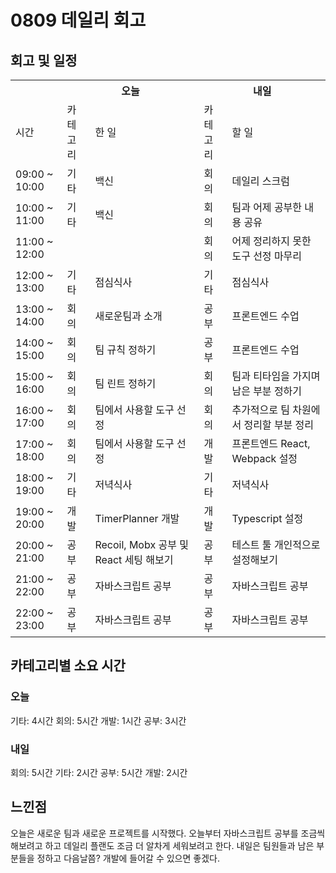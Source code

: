 
  # 0809 데일리 회고

  ## 회고 및 일정
  <table>
    <tr>
      <th></th>
      <th colspan="2">오늘</th>
      <th colspan="2">내일</th>
    </tr>
    <tr>
      <td>시간</td>
      <td>카테고리</td>
      <td>한 일</td>
      <td>카테고리</td>
      <td>할 일</td>
    </tr>
    <tr>
          <td>09:00 ~ 10:00</td>
          <td>기타</td>
          <td>백신</td>
          <td>회의</td>
          <td>데일리 스크럼</td>
        </tr><tr>
          <td>10:00 ~ 11:00</td>
          <td>기타</td>
          <td>백신</td>
          <td>회의</td>
          <td>팀과 어제 공부한 내용 공유</td>
        </tr><tr>
          <td>11:00 ~ 12:00</td>
          <td></td>
          <td></td>
          <td>회의</td>
          <td>어제 정리하지 못한 도구 선정 마무리</td>
        </tr><tr>
          <td>12:00 ~ 13:00</td>
          <td>기타</td>
          <td>점심식사</td>
          <td>기타</td>
          <td>점심식사</td>
        </tr><tr>
          <td>13:00 ~ 14:00</td>
          <td>회의</td>
          <td>새로운팀과 소개</td>
          <td>공부</td>
          <td>프론트엔드 수업</td>
        </tr><tr>
          <td>14:00 ~ 15:00</td>
          <td>회의</td>
          <td>팀 규칙 정하기</td>
          <td>공부</td>
          <td>프론트엔드 수업</td>
        </tr><tr>
          <td>15:00 ~ 16:00</td>
          <td>회의</td>
          <td>팀 린트 정하기</td>
          <td>회의</td>
          <td>팀과 티타임을 가지며 남은 부분 정하기</td>
        </tr><tr>
          <td>16:00 ~ 17:00</td>
          <td>회의</td>
          <td>팀에서 사용할 도구 선정</td>
          <td>회의</td>
          <td>추가적으로 팀 차원에서 정리할 부분 정리</td>
        </tr><tr>
          <td>17:00 ~ 18:00</td>
          <td>회의</td>
          <td>팀에서 사용할 도구 선정</td>
          <td>개발</td>
          <td>프론트엔드 React, Webpack 설정</td>
        </tr><tr>
          <td>18:00 ~ 19:00</td>
          <td>기타</td>
          <td>저녁식사</td>
          <td>기타</td>
          <td>저녁식사</td>
        </tr><tr>
          <td>19:00 ~ 20:00</td>
          <td>개발</td>
          <td>TimerPlanner 개발</td>
          <td>개발</td>
          <td>Typescript 설정</td>
        </tr><tr>
          <td>20:00 ~ 21:00</td>
          <td>공부</td>
          <td>Recoil, Mobx 공부 및 React 세팅 해보기</td>
          <td>공부</td>
          <td>테스트 툴 개인적으로 설정해보기</td>
        </tr><tr>
          <td>21:00 ~ 22:00</td>
          <td>공부</td>
          <td>자바스크립트 공부</td>
          <td>공부</td>
          <td>자바스크립트 공부</td>
        </tr><tr>
          <td>22:00 ~ 23:00</td>
          <td>공부</td>
          <td>자바스크립트 공부</td>
          <td>공부</td>
          <td>자바스크립트 공부</td>
        </tr>
  </table>

  ## 카테고리별 소요 시간

  ### 오늘
  기타: 4시간
  회의: 5시간
  개발: 1시간
  공부: 3시간

  ### 내일
  회의: 5시간
  기타: 2시간
  공부: 5시간
  개발: 2시간

  ## 느낀점
  오늘은 새로운 팀과 새로운 프로젝트를 시작했다. 오늘부터 자바스크립트 공부를 조금씩 해보려고 하고 데일리 플랜도 조금 더 알차게 세워보려고 한다. 내일은 팀원들과 남은 부분들을 정하고 다음날쯤? 개발에 들어갈 수 있으면 좋겠다.
